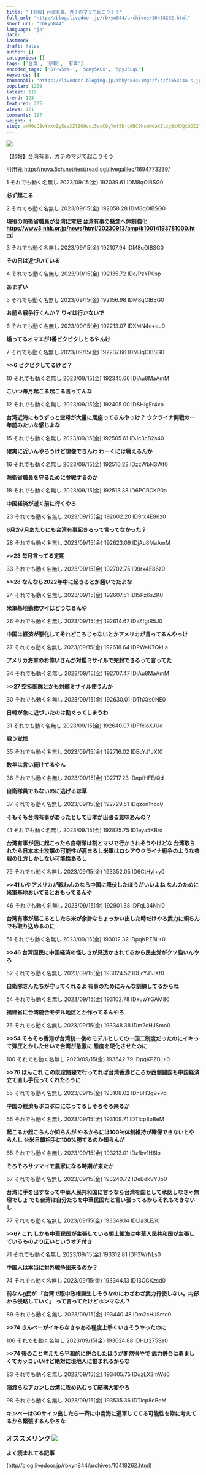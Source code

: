 ```yaml
---
title: "【悲報】台湾有事、ガチのマジで起こりそう"
full_url: "http://blog.livedoor.jp/rbkyn844/archives/10418262.html"
short_url: "rbkyn844"
language: "ja"
date: 
lastmod: 
draft: false
author: []
categories: []
tags: ['台湾', '悲報', '有事']
encoded_tags: ['5Y-w5rm-', '5oKy5aCx', '5pyJ5LqL']
keywords: []
thumbnail: "https://livedoor.blogimg.jp/rbkyn844/imgs/f/c/fc553c4a-s.jpg"
popular: 1209
latest: 119
trend: 123
featured: 205
views: 171
comments: 197
weight: 3
slug: aHR0cC8vYmxvZy5saXZlZG9vci5qcC9yYmt5bjg0NC9hcmNoaXZlcy8xMDQxODI2Mi5odG1s
---
```


![](https://livedoor.blogimg.jp/rbkyn844/imgs/f/c/fc553c4a-s.jpg)

<div><p>【悲報】台湾有事、ガチのマジで起こりそう</p><p>引用元 <a title='' target='_blank' href='https//nova.5ch.net/test/read.cgi/livegalileo/1694773239/'>https//nova.5ch.net/test/read.cgi/livegalileo/1694773239/ </a> </p><p class='res1'>1 それでも動く名無し 2023/09/15(金) 192039.61 IDM8qOlBSG0 </p> <p class='res2'><b> 必ず起こる </b></p> <p class='res1'>2 それでも動く名無し 2023/09/15(金) 192058.28 IDM8qOlBSG0 </p> <p class='res2'><b> 現役の防衛省職員が台湾に常駐 台湾有事の懸念へ体制強化 <a target='_blank' href='https//www3.nhk.or.jp/news/html/20230913/amp/k10014193781000.html'>https//www3.nhk.or.jp/news/html/20230913/amp/k10014193781000.html</a> </b></p> <p class='res1'>3 それでも動く名無し 2023/09/15(金) 192107.94 IDM8qOlBSG0 </p> <p class='res2'><b> その日は近づいている </b></p> <p class='res1'>4 それでも動く名無し 2023/09/15(金) 192135.72 IDc/PzYP0sp </p> <p class='res2'><b> あまずい </b></p> <p class='res1'>5 それでも動く名無し 2023/09/15(金) 192156.98 IDM8qOlBSG0 </p> <p class='res2'><b> お前ら戦争行くんか？ ワイは行かないで </b></p> <p class='res1'>6 それでも動く名無し 2023/09/15(金) 192213.07 IDXMN4e+eu0 </p> <p class='res2'><b> 煽ってるオマエが1番ビクビクしとるやんけ </b></p> <p class='res1'>7 それでも動く名無し 2023/09/15(金) 192237.66 IDM8qOlBSG0 </p> <p class='res2'><b> >>6 ビクビクしてるけど？ </b></p> <p class='res1'>10 それでも動く名無し 2023/09/15(金) 192345.66 IDjAu8MaAmM </p> <p class='res2'><b> こいつ毎月起こる起こる言ってんな </b></p> <p class='res1'>12 それでも動く名無し 2023/09/15(金) 192405.00 IDSHIgEr4xp </p> <p class='res2'><b> 台湾近海にもうずっと空母が大量に居座ってるんやっけ？ ウクライナ開戦の一年前みたいな感じよな </b></p> <p class='res1'>15 それでも動く名無し 2023/09/15(金) 192505.61 IDJc3cB2s40 </p> <p class='res2'><b> 確実に近いんやろうけど想像できんわ わーくには戦えるんか </b></p> <p class='res1'>16 それでも動く名無し 2023/09/15(金) 192510.22 IDzzWbN3Wf0 </p> <p class='res2'><b> 防衛省職員を守るために参戦するのか </b></p> <p class='no-pc'></p> <p class='res1'>18 それでも動く名無し 2023/09/15(金) 192513.38 ID6PCRCKP0a </p> <p class='res2'><b> 中国経済が逝く前に行くやろ </b></p> <p class='res1'>23 それでも動く名無し 2023/09/15(金) 192602.20 ID9rx4E86z0 </p> <p class='res2'><b> 6月か7月あたりにも台湾有事起きるって言ってなかった？ </b></p> <p class='res1'>28 それでも動く名無し 2023/09/15(金) 192623.09 IDjAu8MaAmM </p> <p class='res2'><b> >>23 毎月言ってる定期 </b></p> <p class='res1'>33 それでも動く名無し 2023/09/15(金) 192702.75 ID9rx4E86z0 </p> <p class='res2'><b> >>28 なんなら2022年中に起きるとか騒いでたよな </b></p> <p class='res1'>24 それでも動く名無し 2023/09/15(金) 192607.51 IDI5Pz6sZK0 </p> <p class='res2'><b> 米軍基地勤務ワイはどうなるんや </b></p> <p class='res1'>26 それでも動く名無し 2023/09/15(金) 192614.67 IDsZfgtR5J0 </p> <p class='res2'><b> 中国は経済が悪化してそれどころじゃないとかアメリカが言ってるんやっけ </b></p> <p class='res1'>27 それでも動く名無し 2023/09/15(金) 192618.64 IDPWeKTQkLa </p> <p class='res2'><b> アメリカ海軍のお偉いさんが対艦ミサイルで完封できるって言ってた </b></p> <p class='res1'>34 それでも動く名無し 2023/09/15(金) 192707.47 IDjAu8MaAmM </p> <p class='res2'><b> >>27 空挺部隊とかも対艦ミサイル使うんか </b></p> <p class='res1'>30 それでも動く名無し 2023/09/15(金) 192630.01 IDThXrs0NE0 </p> <p class='res2'><b> 日韓が急に近づいたのは勘ぐってしまうわ </b></p> <p class='res1'>31 それでも動く名無し 2023/09/15(金) 192640.07 IDFfxloXJUd </p> <p class='res2'><b> 戦う覚悟 </b></p> <p class='res1'>35 それでも動く名無し 2023/09/15(金) 192716.02 IDEcYJ1JXf0 </p> <p class='res2'><b> 数年は言い続けてるやん </b></p> <p class='res1'>36 それでも動く名無し 2023/09/15(金) 192717.23 IDnpfHFE/Qd </p> <p class='res2'><b> 自衛隊員でもないのに逃げるは草 </b></p> <p class='res1'>37 それでも動く名無し 2023/09/15(金) 192729.51 IDqzon1hco0 </p> <p class='res2'><b> そもそも台湾有事があったとして日本が出張る意味あんの？ </b></p> <p class='res1'>41 それでも動く名無し 2023/09/15(金) 192825.75 ID1eya5KBrd </p> <p class='res2'><b> 台湾有事が仮に起こったら自衛隊は割とマジで行かされそうやけどな 台湾取られたら日本本土攻撃の可能性が高まるし米軍はロシアウクライナ戦争のような参戦の仕方しかしない可能性あるし </b></p> <p class='res1'>79 それでも動く名無し 2023/09/15(金) 193352.05 ID6CtHyl+y0 </p> <p class='res2'><b> >>41 いやアメリカが戦わんのなら中国に降伏したほうがいいよね なんのために米軍基地おいてるとおもってるんや </b></p> <p class='res1'>46 それでも動く名無し 2023/09/15(金) 192901.38 IDFqL34Nhl0 </p> <p class='res2'><b> 台湾有事が起こるとしたら米が余計なちょっかい出した時だけやろ武力に頼らんでも取り込めるのに </b></p> <p class='res1'>51 それでも動く名無し 2023/09/15(金) 193012.32 IDpqKPZBL+0 </p> <p class='res2'><b> >>46 台湾国民に中国経済の怪しさが見透かされてるから民主党がクソ強いんやろ </b></p> <p class='res1'>52 それでも動く名無し 2023/09/15(金) 193024.52 IDEcYJ1JXf0 </p> <p class='res2'><b> 自衛隊さんたちが守ってくれるよ 有事のためにみんな訓練してるからね </b></p> <p class='res1'>54 それでも動く名無し 2023/09/15(金) 193102.78 IDxuwYGAM80 </p> <p class='res2'><b> 福建省に台湾統合モデル地区とか作ってるんやろ </b></p> <p class='res1'>76 それでも動く名無し 2023/09/15(金) 193348.38 IDm2cHJSmo0 </p> <p class='res2'><b> >>54 そもそも香港が台湾統一後のモデルとしての一国二制度だったのにイキって弾圧とかしたせいで台湾が急激に 態度を硬化させたのに </b></p> <p class='res1'>100 それでも動く名無し 2023/09/15(金) 193542.79 IDpqKPZBL+0 </p> <p class='res2'><b> >>76 ほんこれ この既定路線で行ってれば台湾香港どころか西側諸国も中国経済立て直し手伝ってくれたろうに </b></p> <p class='res1'>55 それでも動く名無し 2023/09/15(金) 193108.02 IDn8H3g9+vd </p> <p class='res2'><b> 中国の経済もボロボロになってるしそろそろ来るか </b></p> <p class='res1'>56 それでも動く名無し 2023/09/15(金) 193109.71 IDTlcp8oBeM </p> <p class='res2'><b> 起こるか起こらんか知らんが やるからには100％体制維持が確保できないとやらんし 台米日韓相手に100%勝てるのか知らんが </b></p> <p class='res1'>65 それでも動く名無し 2023/09/15(金) 193213.01 IDzfbv1H6lp </p> <p class='res2'><b> そろそろサツマイモ農家になる時期が来たか </b></p> <p class='res1'>67 それでも動く名無し 2023/09/15(金) 193240.72 IDeBdkVYJb0 </p> <p class='res2'><b> 台湾に手を出すなって中華人民共和国に言うなら台湾を国として承認しなきゃ無理でしょ でも台湾は自分たちを中華民国だと言い張ってるからそれもできないし </b></p> <p class='res1'>77 それでも動く名無し 2023/09/15(金) 193349.14 IDLIa3LE/i0 </p> <p class='res2'><b> >>67 これ しかも中華民国が主張している領土領海は中華人民共和国が主張しているものより広いというオチ付き </b></p> <p class='res1'>71 それでも動く名無し 2023/09/15(金) 193312.81 IDF3Wrf/Ls0 </p> <p class='res2'><b> 中国人は本当に対外戦争出来るのか？ </b></p> <p class='res1'>74 それでも動く名無し 2023/09/15(金) 193344.13 ID13CGKzsd0 </p> <p class='res2'><b> 前なんg民が 「台湾で親中政権誕生しそうなのにわざわざ武力行使しない。内部から侵略していく」 って言ってたけどホンマなん？ </b></p> <p class='res1'>89 それでも動く名無し 2023/09/15(金) 193440.48 IDm2cHJSmo0 </p> <p class='res2'><b> >>74 きんぺーがイキらなきゃある程度上手くいきそうやったのに </b></p> <p class='res1'>106 それでも動く名無し 2023/09/15(金) 193624.88 IDHLt275Sa0 </p> <p class='res2'><b> >>74 後のこと考えたら平和的に併合したほうが断然得やで 武力併合は勇ましくてカッコいいけど絶対に現地人に恨まれるからな </b></p> <p class='res1'>83 それでも動く名無し 2023/09/15(金) 193405.75 IDqzLX3mWd0 </p> <p class='res2'><b> 海渡らなアカンし台湾に攻め込むって結構大変やろ </b></p> <p class='res1'>98 それでも動く名無し 2023/09/15(金) 193535.36 IDTlcp8oBeM </p> <p class='res2'><b> キンペーはGOサイン出したら一斉に中南海に進軍してくる可能性を常に考えてるから緊張するんやろな </b></p> <p id='5077e33f033c4e934bb013c7c4eb8bbd'> </p> <p class='no-pc'></p> <h3 class='linkh'>オススメリンク <img src='http//blog.livedoor.jp/rbkyn844/ftp/fusagikom-fikergh.png'></h3> <p class='link2'> </p> <p class='no-pc'></p> <p class='no-pc'><p><b>よく読まれてる記事</b></p></p> </div>

(http//blog.livedoor.jp/rbkyn844/archives/10418262.html)
